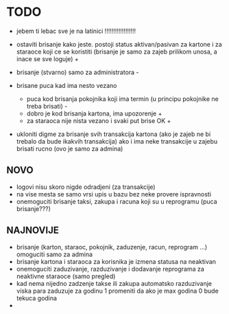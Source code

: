 # TODO

- jebem ti lebac sve je na latinici !!!!!!!!!!!!!!!!!!

- ostaviti brisanje kako jeste. postoji status aktivan/pasivan za kartone i za staraoce koji ce se koristiti
  (brisanje je samo za zajeb prilikom unosa, a inace se sve loguje) +

- brisanje (stvarno) samo za administratora -

- brisane puca kad ima nesto vezano
    - puca kod brisanja pokojnika koji ima termin (u principu pokojnike ne treba brisati) -
    - dobro je kod brisanja kartona, ima upozorenje +
    - za staraoca nije nista vezano i svaki put brise OK +

- ukloniti digme za brisanje svih transakcija kartona (ako je zajeb ne bi trebalo da bude ikakvih transakcija)
  ako i ima neke transakcije u zajebu brisati rucno (ovo je samo za admina)

## NOVO

- logovi nisu skoro nigde odradjeni (za transakcije)
- na vise mesta se samo vrsi upis u bazu bez neke provere ispravnosti
- onemoguciti brisanje taksi, zakupa i racuna koji su u reprogramu (puca brisanje???)


## NAJNOVIJE

- brisanje (karton, staraoc, pokojnik, zaduzenje, racun, reprogram ...) omoguciti samo za admina
- brisanje kartona i staraoca za korisnika je izmena statusa na neaktivan
- onemoguciti zaduzivanje, razduzivanje i dodavanje reprograma za neaktivne staraoce (samo pregled)
- kad nema nijedno zadzenje takse ili zakupa automatsko razduzivanje viska para zaduzuje za godinu 1
  promeniti da ako je max godina 0 bude tekuca godina
- 

